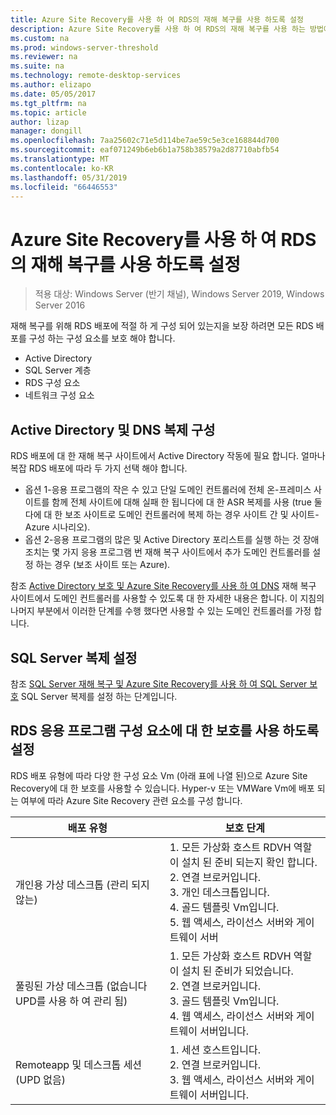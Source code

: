 ```yaml
---
title: Azure Site Recovery를 사용 하 여 RDS의 재해 복구를 사용 하도록 설정
description: Azure Site Recovery를 사용 하 여 RDS의 재해 복구를 사용 하는 방법에 알아봅니다.
ms.custom: na
ms.prod: windows-server-threshold
ms.reviewer: na
ms.suite: na
ms.technology: remote-desktop-services
ms.author: elizapo
ms.date: 05/05/2017
ms.tgt_pltfrm: na
ms.topic: article
author: lizap
manager: dongill
ms.openlocfilehash: 7aa25602c71e5d114be7ae59c5e3ce168844d700
ms.sourcegitcommit: eaf071249b6eb6b1a758b38579a2d87710abfb54
ms.translationtype: MT
ms.contentlocale: ko-KR
ms.lasthandoff: 05/31/2019
ms.locfileid: "66446553"
---
```

# <a name="enable-disaster-recovery-of-rds-using-azure-site-recovery"></a>Azure Site Recovery를 사용 하 여 RDS의 재해 복구를 사용 하도록 설정

>적용 대상: Windows Server (반기 채널), Windows Server 2019, Windows Server 2016

재해 복구를 위해 RDS 배포에 적절 하 게 구성 되어 있는지을 보장 하려면 모든 RDS 배포를 구성 하는 구성 요소를 보호 해야 합니다.

- Active Directory
- SQL Server 계층
- RDS 구성 요소
- 네트워크 구성 요소

## <a name="configure-active-directory-and-dns-replication"></a>Active Directory 및 DNS 복제 구성

RDS 배포에 대 한 재해 복구 사이트에서 Active Directory 작동에 필요 합니다. 얼마나 복잡 RDS 배포에 따라 두 가지 선택 해야 합니다.

- 옵션 1-응용 프로그램의 작은 수 있고 단일 도메인 컨트롤러에 전체 온-프레미스 사이트를 함께 전체 사이트에 대해 실패 한 됩니다에 대 한 ASR 복제를 사용 (true 둘 다에 대 한 보조 사이트로 도메인 컨트롤러에 복제 하는 경우 사이트 간 및 사이트-Azure 시나리오).
- 옵션 2-응용 프로그램의 많은 및 Active Directory 포리스트를 실행 하는 것 장애 조치는 몇 가지 응용 프로그램 번 재해 복구 사이트에서 추가 도메인 컨트롤러를 설정 하는 경우 (보조 사이트 또는 Azure).

참조 [Active Directory 보호 및 Azure Site Recovery를 사용 하 여 DNS](/azure/site-recovery/site-recovery-active-directory) 재해 복구 사이트에서 도메인 컨트롤러를 사용할 수 있도록 대 한 자세한 내용은 합니다. 이 지침의 나머지 부분에서 이러한 단계를 수행 했다면 사용할 수 있는 도메인 컨트롤러를 가정 합니다.

## <a name="set-up-sql-server-replication"></a>SQL Server 복제 설정

참조 [SQL Server 재해 복구 및 Azure Site Recovery를 사용 하 여 SQL Server 보호](/azure/site-recovery/site-recovery-sql) SQL Server 복제를 설정 하는 단계입니다.

## <a name="enable-protection-for-the-rds-application-components"></a>RDS 응용 프로그램 구성 요소에 대 한 보호를 사용 하도록 설정

RDS 배포 유형에 따라 다양 한 구성 요소 Vm (아래 표에 나열 된)으로 Azure Site Recovery에 대 한 보호를 사용할 수 있습니다. Hyper-v 또는 VMWare Vm에 배포 되는 여부에 따라 Azure Site Recovery 관련 요소를 구성 합니다.


|               배포 유형                |                                                                                                     보호 단계                                                                                                     |
|----------------------------------------------|--------------------------------------------------------------------------------------------------------------------------------------------------------------------------------------------------------------------------|
|     개인용 가상 데스크톱 (관리 되지 않는)     | 1. 모든 가상화 호스트 RDVH 역할이 설치 된 준비 되는지 확인 합니다.    </br>2. 연결 브로커입니다.  </br>3. 개인 데스크톱입니다. </br>4. 골드 템플릿 Vm입니다. </br>5. 웹 액세스, 라이선스 서버와 게이트웨이 서버 |
| 풀링된 가상 데스크톱 (없습니다 UPD를 사용 하 여 관리 됨) |                    1. 모든 가상화 호스트 RDVH 역할이 설치 된 준비가 되었습니다.  </br>2. 연결 브로커입니다.  </br>3. 골드 템플릿 Vm입니다. </br>4. 웹 액세스, 라이선스 서버와 게이트웨이 서버입니다.                    |
|   Remoteapp 및 데스크톱 세션 (UPD 없음)   |                                                          1. 세션 호스트입니다.  </br>2. 연결 브로커입니다. </br>3. 웹 액세스, 라이선스 서버와 게이트웨이 서버입니다.                                                           |

